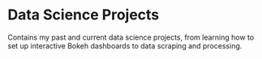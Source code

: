 # Data Science Projects

Contains my past and current data science projects, from learning how to set up interactive Bokeh dashboards to data scraping and processing. 

